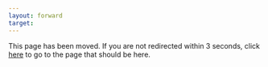 ```yaml
---
layout: forward
target: 
---
```

<html>
    <head>
        <title>Old Page</title>
     <meta charset="UTF-8" />
     <meta http-equiv="refresh" content="3; URL=https://www.hoppersroppers.org/fundamentals/LinuxCommandLine/2-OperatingSystems.html" />
   </head>
   <body>
     <p>This page has been moved. If you are not redirected within 3 seconds, click <a href="https://www.hoppersroppers.org/fundamentals/LinuxCommandLine/2-OperatingSystems.html">here</a> to go to the page that should be here.</p>
   </body>
</html>
